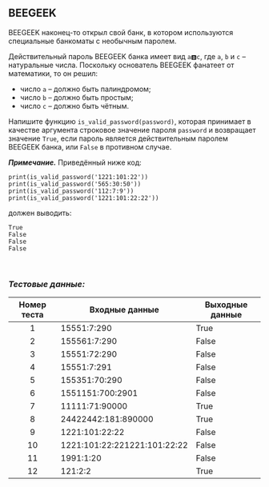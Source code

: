 ## BEEGEEK

BEEGEEK наконец-то открыл свой банк, в котором используются специальные банкоматы с необычным паролем.

Действительный пароль BEEGEEK банка имеет вид <code>a:b:c</code>, где <code>a</code>, <code>b</code> и <code>c</code> –
натуральные числа. Поскольку основатель BEEGEEK фанатеет от математики, то он решил:

- число <code>a</code> – должно быть палиндромом;
- число <code>b</code> – должно быть простым;
- число <code>c</code> – должно быть чётным.

Напишите функцию <code>is_valid_password(password)</code>, которая принимает в качестве аргумента
строковое значение пароля <code>password</code> и возвращает значение <code>True</code>,
если пароль является действительным паролем BEEGEEK банка, или <code>False</code> в противном случае.

***Примечание.*** Приведённый ниже код:

<pre><code>print(is_valid_password('1221:101:22'))
print(is_valid_password('565:30:50'))
print(is_valid_password('112:7:9'))
print(is_valid_password('1221:101:22:22'))
</code></pre>

должен выводить:

<pre><code>True
False
False
False
</code></pre>

<br>

### *Тестовые данные:*

| Номер теста | Входные данные               | Выходные данные |
|:-----------:|------------------------------|-----------------|
|      1      | 15551:7:290                  | True            |
|      2      | 155561:7:290                 | False           |
|      3      | 15551:72:290                 | False           |
|      4      | 15551:7:291                  | False           |
|      5      | 155351:70:290                | False           |
|      6      | 1551151:700:2901             | False           |
|      7      | 11111:71:90000               | True            |
|      8      | 24422442:181:890000          | True            |
|      9      | 1221:101:22:22               | False           |
|     10      | 1221:101:22:221221:101:22:22 | False           |
|     11      | 1991:1:20                    | False           |
|     12      | 121:2:2                      | True            |